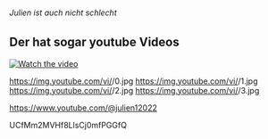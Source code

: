 ###### Julien ist auch nicht schlecht

## Der hat sogar youtube Videos
[![Watch the video](https://img.youtube.com/vi/nTQUwghvy5Q/default.jpg)](https://youtube.com/shorts/-X-O8VD9vvg?si=2hfYUhdzk2ja4gq4)

https://img.youtube.com/vi/<insert-youtube-video-id-here>/0.jpg
https://img.youtube.com/vi/<insert-youtube-video-id-here>/1.jpg
https://img.youtube.com/vi/<insert-youtube-video-id-here>/2.jpg
https://img.youtube.com/vi/<insert-youtube-video-id-here>/3.jpg

https://www.youtube.com/@julien12022

UCfMm2MVHf8LlsCj0mfPGGfQ
